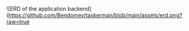 <!-- migrate create -ext sql -dir db/migrations -seq create_users_table -->

![ERD of the application backend](https://github.com/Bendomey/taskerman/blob/main/assets/erd.png?raw=true
